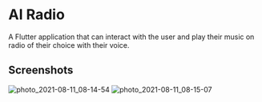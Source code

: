 # AI Radio
A Flutter application that can interact with the user and play their music on
radio of their choice with their voice.


## Screenshots

![photo_2021-08-11_08-14-54](https://user-images.githubusercontent.com/67574348/128961610-067f0da3-630b-4398-a0ce-de6983867a8f.jpg)
![photo_2021-08-11_08-15-07](https://user-images.githubusercontent.com/67574348/128961616-0b917df4-6ce7-4794-8159-f08ddd5c3d60.jpg)




